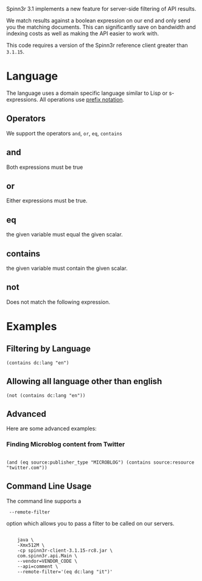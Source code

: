 Spinn3r 3.1 implements a new feature for server-side filtering of API results.

We match results against a boolean expression on our end and only send you the
matching documents.  This can significantly save on bandwidth and indexing costs
as well as making the API easier to work with.

This code requires a version of the Spinn3r reference client greater than `3.1.15`.

# Language #

The language uses a domain specific language similar to Lisp or s-expressions.  All operations use [prefix notation](http://en.wikipedia.org/wiki/Polish_notation).

## Operators ##

We support the operators `and`, `or`, `eq`, `contains`

## and ##

Both expressions must be true

## or ##

Either expressions must be true.

## eq ##

the given variable must equal the given scalar.

## contains ##

the given variable must contain the given scalar.

## not ##

Does not match the following expression.

# Examples #

## Filtering by Language ##

```
(contains dc:lang "en")
```

## Allowing all language other than english ##

```
(not (contains dc:lang "en"))
```


## Advanced ##

Here are some advanced examples:

### Finding Microblog content from Twitter ###

```

(and (eq source:publisher_type "MICROBLOG") (contains source:resource "twitter.com"))

```

## Command Line Usage ##

The command line supports a

` --remote-filter`

option which allows you to pass a filter to be called on our servers.

```

    java \
    -Xmx512M \
    -cp spinn3r-client-3.1.15-rc8.jar \
    com.spinn3r.api.Main \
    --vendor=VENDOR_CODE \
    --api=comment \
    --remote-filter='(eq dc:lang "it")' 

```